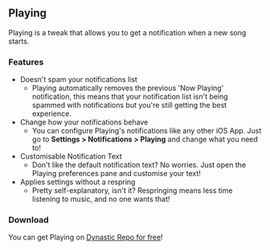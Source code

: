 ## Playing
Playing is a tweak that allows you to get a notification when a new song starts.

### Features
- Doesn't spam your notifications list
   - Playing automatically removes the previous 'Now Playing' notification, this means that your notification list isn't being spammed with notifications but you're still getting the best experience.
- Change how your notifications behave
    - You can configure Playing's notifications like any other iOS App. Just go to **Settings > Notifications > Playing** and change what you need to!
- Customisable Notification Text
    - Don't like the default notification text? No worries. Just open the Playing preferences pane and customise your text!
- Applies settings without a respring
    - Pretty self-explanatory, isn't it? Respringing means less time listening to music, and no one wants that!

### Download
You can get Playing on [Dynastic Repo for free](https://repo.dynastic.co/package/me.conorthedev.playing)!